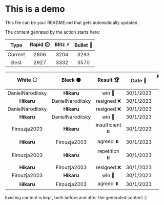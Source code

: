 # This is a demo

This file can be your README.md that gets automatically updated.

The content genrated by the action starts here:

<!--START_SECTION:chessStats-->
<!-- Automatically generated with https://github.com/Balastrong/chess-stats-action -->

| Type | Rapid ⏲️ | Blitz ⚡ | Bullet 🔫 |
|:---:|:---:|:---:|:---:|
| Current | 2806 | 3204 | 3293 |
| Best | 2927 | 3332 | 3570 |

| White ⚪ | Black ⚫ | Result 🏆 | Date 📅 | Position 🗺️ | Type 🕕 |
|:---:|:---:|:---:|:---:|:---:|:---:|
| DanielNaroditsky | **Hikaru** | win 🥇 | 30/1/2023 | <a href="http://www.ee.unb.ca/cgi-bin/tervo/fen.pl?select=4r3/7K/8/4P3/3n4/8/4k3/8 w - -">Link</a> | Bullet |
| **Hikaru** | DanielNaroditsky | resigned ❌ | 30/1/2023 | <a href="http://www.ee.unb.ca/cgi-bin/tervo/fen.pl?select=2R5/1p4k1/1P1p3q/3Pp3/4Pb2/5P2/6Bp/7K w - -">Link</a> | Bullet |
| DanielNaroditsky | **Hikaru** | resigned ❌ | 30/1/2023 | <a href="http://www.ee.unb.ca/cgi-bin/tervo/fen.pl?select=6k1/1b2b1q1/2p3p1/1p4Np/1P2n1N1/1BP3P1/3Q1PP1/6K1 b - -">Link</a> | Bullet |
| **Hikaru** | DanielNaroditsky | win 🥇 | 30/1/2023 | <a href="http://www.ee.unb.ca/cgi-bin/tervo/fen.pl?select=r6k/pp2rQb1/2p5/2Pp4/1P1Pq3/4B2R/P6K/R7 b - -">Link</a> | Bullet |
| Firouzja2003 | **Hikaru** | insufficient ⏸️ | 30/1/2023 | <a href="http://www.ee.unb.ca/cgi-bin/tervo/fen.pl?select=8/5k2/8/6b1/5N2/5K2/8/8 b - -">Link</a> | Blitz |
| **Hikaru** | Firouzja2003 | agreed ⏸️ | 30/1/2023 | <a href="http://www.ee.unb.ca/cgi-bin/tervo/fen.pl?select=r7/3k3p/2p3p1/1p1b1p2/p7/P1B1PPP1/1P5P/2R3K1 w - -">Link</a> | Blitz |
| Firouzja2003 | **Hikaru** | repetition ⏸️ | 30/1/2023 | <a href="http://www.ee.unb.ca/cgi-bin/tervo/fen.pl?select=8/2k1N3/1R6/P1r4p/8/1K6/8/5b2 w - -">Link</a> | Blitz |
| **Hikaru** | Firouzja2003 | resigned ❌ | 30/1/2023 | <a href="http://www.ee.unb.ca/cgi-bin/tervo/fen.pl?select=r7/8/1p3kp1/8/P6p/7P/1r3PP1/4R1K1 w - -">Link</a> | Blitz |
| Firouzja2003 | **Hikaru** | win 🥇 | 30/1/2023 | <a href="http://www.ee.unb.ca/cgi-bin/tervo/fen.pl?select=8/6p1/6kp/8/8/8/7P/5K2 w - -">Link</a> | Blitz |
| **Hikaru** | Firouzja2003 | agreed ⏸️ | 30/1/2023 | <a href="http://www.ee.unb.ca/cgi-bin/tervo/fen.pl?select=1R6/6pk/4pb1p/8/2r1N3/8/5PPP/5K2 w - -">Link</a> | Blitz |

<!--END_SECTION:chessStats-->

Existing content is kept, both before and after the generated content :)
